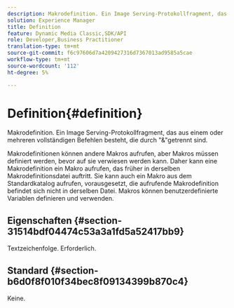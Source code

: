 ```yaml
---
description: Makrodefinition. Ein Image Serving-Protokollfragment, das aus einem oder mehreren vollständigen Befehlen besteht, die durch "&"getrennt sind.
solution: Experience Manager
title: Definition
feature: Dynamic Media Classic,SDK/API
role: Developer,Business Practitioner
translation-type: tm+mt
source-git-commit: f6c97606d7a4209427316d7367013ad9585a5cae
workflow-type: tm+mt
source-wordcount: '112'
ht-degree: 5%

---
```



# Definition{#definition}

Makrodefinition. Ein Image Serving-Protokollfragment, das aus einem oder mehreren vollständigen Befehlen besteht, die durch &quot;&amp;&quot;getrennt sind.

Makrodefinitionen können andere Makros aufrufen, aber Makros müssen definiert werden, bevor auf sie verwiesen werden kann. Daher kann eine Makrodefinition ein Makro aufrufen, das früher in derselben Makrodefinitionsdatei auftritt. Sie kann auch ein Makro aus dem Standardkatalog aufrufen, vorausgesetzt, die aufrufende Makrodefinition befindet sich nicht in derselben Datei. Makros können benutzerdefinierte Variablen definieren und verwenden.

## Eigenschaften {#section-31514bdf04474c53a3a1fd5a52417bb9}

Textzeichenfolge. Erforderlich.

## Standard {#section-b6d0f8f010f34bec8f09134399b870c4}

Keine.
